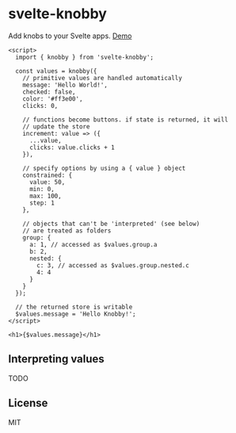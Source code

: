 # svelte-knobby

Add knobs to your Svelte apps. [Demo](https://svelte.dev/repl/85c0f69007524dd9a45a8bf72d2401ba)

```svelte
<script>
  import { knobby } from 'svelte-knobby';

  const values = knobby({
    // primitive values are handled automatically
    message: 'Hello World!',
    checked: false,
    color: '#ff3e00',
    clicks: 0,

    // functions become buttons. if state is returned, it will
    // update the store
    increment: value => ({
      ...value,
      clicks: value.clicks + 1
    }),

    // specify options by using a { value } object
    constrained: {
      value: 50,
      min: 0,
      max: 100,
      step: 1
    },

    // objects that can't be 'interpreted' (see below)
    // are treated as folders
    group: {
      a: 1, // accessed as $values.group.a
      b: 2,
      nested: {
        c: 3, // accessed as $values.group.nested.c
        4: 4
      }
    }
  });

  // the returned store is writable
  $values.message = 'Hello Knobby!';
</script>

<h1>{$values.message}</h1>
```

## Interpreting values

TODO

## License

MIT
